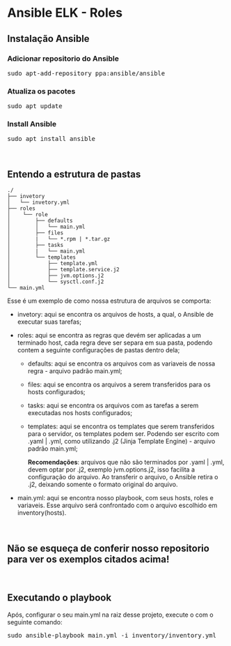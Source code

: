 # Ansible ELK - Roles

## Instalação Ansible
### Adicionar repositorio do Ansible
<pre>
sudo apt-add-repository ppa:ansible/ansible
</pre>

### Atualiza os pacotes
<pre>sudo apt update</pre>

### Install Ansible
<pre>sudo apt install ansible</pre>

<br/>

## Entendo a estrutura de pastas

    ./
    ├── invetory
    │   └── invetory.yml
    ├── roles
    │    └── role
    │        ├── defaults
    │        │   └── main.yml
    │        ├── files
    │        |   └── *.rpm | *.tar.gz
    │        ├── tasks
    │        |   └── main.yml
    │        └── templates  
    │            ├── template.yml
    │            ├── template.service.j2
    │            ├── jvm.options.j2 
    │            └── sysctl.conf.j2 
    └── main.yml

Esse é um exemplo de como nossa estrutura de arquivos se comporta:

* invetory: aqui se encontra os arquivos de hosts, a qual, o Ansible de executar suas tarefas;

* roles: aqui se encontra as regras que devém ser aplicadas a um terminado host, cada regra deve ser separa em sua pasta, podendo contem a seguinte configurações de pastas dentro dela;
    * defaults: aqui se encontra os arquivos com as variaveis de nossa regra - arquivo padrão main.yml;
    * files: aqui se encontra os arquivos a serem transferidos para os hosts configurados;
    * tasks: aqui se encontra os arquivos com as tarefas a serem executadas nos hosts configurados;
    * templates: aqui se encontra os templates que serem transferidos para o servidor, os templates podem ser. Podendo ser escrito com .yaml | .yml, como utilizando .j2 (Jinja Template Engine) - arquivo padrão main.yml;
        
        **Recomendações**: arquivos que não são terminados por .yaml | .yml, devem optar por .j2, exemplo jvm.options.j2, isso facilita a configuração do arquivo. Ao transferir o arquivo, o Ansible retira o .j2, deixando somente o formato original do arquivo.
    

* main.yml: aqui se encontra nosso playbook, com seus hosts, roles e variaveis. Esse arquivo será confrontado com o arquivo escolhido em inventory(hosts).

<br/>

## Não se esqueça de conferir nosso repositorio para ver os exemplos citados acima!

<br/>

## Executando o playbook
Após, configurar o seu main.yml na raiz desse projeto, execute o com o seguinte comando:
<pre>sudo ansible-playbook main.yml -i inventory/inventory.yml</pre>